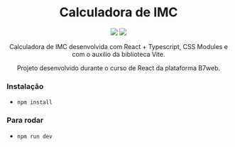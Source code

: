 <div align=center>

# Calculadora de IMC

<img src="https://img.shields.io/badge/-REACT-cyan?style=for-the-badge&logo=react">
<img src="https://img.shields.io/badge/-TYPESCRIPT-darkblue?style=for-the-badge&logo=typescript">

Calculadora de IMC desenvolvida com React + Typescript, CSS Modules e com o auxilio da biblioteca Vite.

Projeto desenvolvido durante o curso de React da plataforma B7web.

</div>

### Instalação

- `npm install`

### Para rodar

- `npm run dev`
